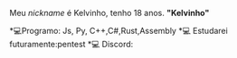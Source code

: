 Meu _nickname_ é Kelvinho, tenho 18 anos.
**"Kelvinho"**

*💻Programo: Js, Py, C++,C#,Rust,Assembly
*💻 Estudarei futuramente:pentest
*💻 Discord: 
